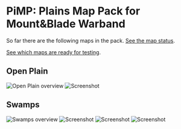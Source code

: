 PiMP: Plains Map Pack for Mount&amp;Blade Warband
====

So far there are the following maps in the pack. [See the map status](https://github.com/KissMyAxe/pimp/wiki/Map-status). 

[See which maps are ready for testing](https://github.com/KissMyAxe/pimp/wiki/TestReady).

Open Plain
-------------
![Open Plain overview](https://raw.github.com/KissMyAxe/pimp/master/screenshots/open_plain/overview.jpg)
![Screenshot](https://raw.github.com/KissMyAxe/pimp/master/screenshots/open_plain/screen1.jpg)

Swamps
-------------
![Swamps overview](https://raw.github.com/KissMyAxe/pimp/master/screenshots/swamp/overview.jpg)
![Screenshot](https://raw.github.com/KissMyAxe/pimp/master/screenshots/swamp/screen1.jpg)
![Screenshot](https://raw.github.com/KissMyAxe/pimp/master/screenshots/swamp/screen2.jpg)
![Screenshot](https://raw.github.com/KissMyAxe/pimp/master/screenshots/swamp/screen3.jpg)